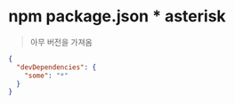 # npm package.json \* asterisk

> 아무 버전을 가져옴

```json
{
  "devDependencies": {
    "some": "*"
  }
}
```
